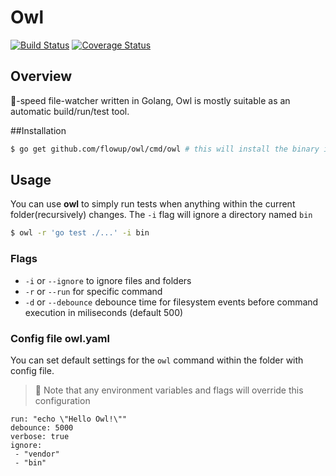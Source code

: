 # Owl

[![Build Status](https://travis-ci.org/flowup/owl.svg?branch=master)](https://travis-ci.org/flowup/owl) [![Coverage Status](https://coveralls.io/repos/github/flowup/owl/badge.svg?branch=master)](https://coveralls.io/github/flowup/owl?branch=master)

## Overview
:rocket:-speed file-watcher written in Golang, Owl is mostly suitable as an automatic build/run/test tool.

##Installation
```bash
$ go get github.com/flowup/owl/cmd/owl # this will install the binary in $GOBIN
```

## Usage

You can use **owl** to simply run tests when anything within the current folder(recursively) changes. The `-i` flag will ignore a directory named `bin`

```bash
$ owl -r 'go test ./...' -i bin
```

### Flags

- `-i` or `--ignore` to ignore files and folders
- `-r` or `--run` for specific command
- `-d` or `--debounce` debounce time for filesystem events before command execution in miliseconds (default 500)

### Config file owl.yaml

You can set default settings for the `owl` command within the folder with config file.

> :robot: Note that any environment variables and flags will override this configuration

```
run: "echo \"Hello Owl!\""
debounce: 5000
verbose: true
ignore:
 - "vendor"
 - "bin"
```
